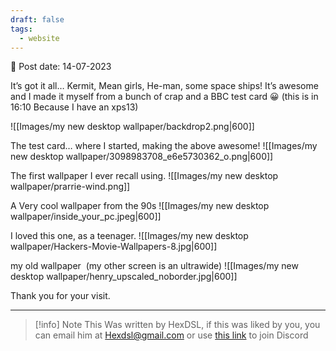 ```yaml
---
draft: false
tags:
  - website
---
```


📆 Post date: 14-07-2023

It’s got it all… Kermit, Mean girls, He-man, some space ships! It’s awesome and I made it myself from a bunch of crap and a BBC test card 😀 (this is in 16:10 Because I have an xps13)

![[Images/my new desktop wallpaper/backdrop2.png|600]]

The test card… where I started, making the above awesome!
![[Images/my new desktop wallpaper/3098983708_e6e5730362_o.png|600]]

The first wallpaper I ever recall using.
![[Images/my new desktop wallpaper/prarrie-wind.png]]

A Very cool wallpaper from the 90s
![[Images/my new desktop wallpaper/inside_your_pc.jpeg|600]]

I loved this one, as a teenager.
![[Images/my new desktop wallpaper/Hackers-Movie-Wallpapers-8.jpg|600]]

my old wallpaper  (my other screen is an ultrawide)
![[Images/my new desktop wallpaper/henry_upscaled_noborder.jpg|600]]

Thank you for your visit.

---

> [!info] Note
> This Was written by HexDSL, if this was liked by you, you can email him at [Hexdsl@gmail.com](mailto:hexdsl@gmail.com) or use [this link](https://discord.hexdsl.com) to join Discord
